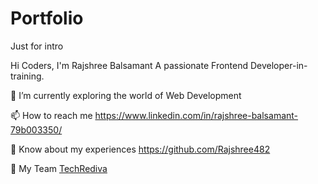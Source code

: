 # Portfolio
Just for intro
<br>

Hi Coders, I'm Rajshree Balsamant
A passionate Frontend Developer-in-training.

🌱 I’m currently exploring the world of Web Development

📫 How to reach me https://www.linkedin.com/in/rajshree-balsamant-79b003350/

📄 Know about my experiences https://github.com/Rajshree482

🔭 My Team [TechRediva](https://schr0dy-coder.github.io/TechRediva/)


